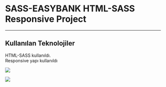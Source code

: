 <h1>SASS-EASYBANK HTML-SASS Responsive Project</h1>

<hr>

<h2>Kullanılan Teknolojiler</h2>

<p>HTML-SASS kullanıldı. </br> Responsive yapı kullanıldı</p>

![](/gif/screen-1.gif)

![](/gif/screen-2.gif)
